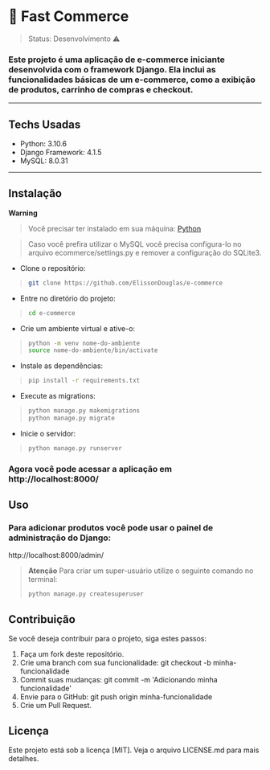 # &#x1F6D2; Fast Commerce

> Status: Desenvolvimento ⚠️

### Este projeto é uma aplicação de e-commerce iniciante desenvolvida com o framework Django. Ela inclui as funcionalidades básicas de um e-commerce, como a exibição de produtos, carrinho de compras e checkout.

***

## Techs Usadas

* Python: 3.10.6
* Django Framework: 4.1.5
* MySQL: 8.0.31

***

## Instalação

**Warning**
> Você precisar ter instalado em sua máquina: [Python](https://www.python.org/)

> Caso você prefira utilizar o MySQL você precisa configura-lo no arquivo ecommerce/settings.py e remover a configuração do SQLite3.
>


- Clone o repositório: <br>
>```sh
> git clone https://github.com/ElissonDouglas/e-commerce
>```

- Entre no diretório do projeto: <br>
>```sh
> cd e-commerce
>```

- Crie um ambiente virtual e ative-o:
>```sh
> python -m venv nome-do-ambiente
> source nome-do-ambiente/bin/activate
>```

- Instale as dependências:
>```sh
> pip install -r requirements.txt
>```

- Execute as migrations:
>```sh
> python manage.py makemigrations
> python manage.py migrate
>```

- Inicie o servidor:
>```sh
> python manage.py runserver
>```

### Agora você pode acessar a aplicação em http://localhost:8000/

## Uso

### Para adicionar produtos você pode usar o painel de administração do Django:

http://localhost:8000/admin/

> **Atenção**
> Para criar um super-usuário utilize o seguinte comando no terminal:
> ```sh
> python manage.py createsuperuser 
> ```

## Contribuição
Se você deseja contribuir para o projeto, siga estes passos:

1. Faça um fork deste repositório.
2. Crie uma branch com sua funcionalidade: git checkout -b minha-funcionalidade
3. Commit suas mudanças: git commit -m 'Adicionando minha funcionalidade'
4. Envie para o GitHub: git push origin minha-funcionalidade
5. Crie um Pull Request.

## Licença

Este projeto está sob a licença [MIT]. Veja o arquivo LICENSE.md para mais detalhes.
